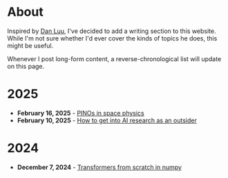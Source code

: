 # About

Inspired by [Dan Luu](danluu.com), I've decided to add a writing section to this website. While I'm not sure whether I'd ever cover the kinds of topics he does, this might be useful.

Whenever I post long-form content, a reverse-chronological list will update on this page.

# 2025

- **February 16, 2025** - [PINOs in space physics](./PINO_work.md)
- **February 10, 2025** - [How to get into AI research as an outsider](./machinelearning.md)

# 2024
- **December 7, 2024** - [Transformers from scratch in numpy](./transformers.md)

